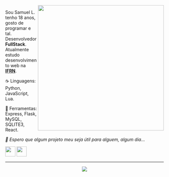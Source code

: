 <img src="https://raw.githubusercontent.com/MicaelliMedeiros/micaellimedeiros/master/image/computer-illustration.png" min-width="400px" max-width="400px" width="400px" align="right">

<p align="left"> 
  Sou Samuel L. tenho 18 anos, gosto de programar e tal. Desenvolvedor <strong>FullStack</strong>.<br>
  Atualmente estudo desenvolvimento web na <a href= "https://portal.ifrn.edu.br/"><strong>IFRN</strong></a>.
</p>

<p align="left">
  ☕ Linguagens: Python, JavaScript, Lua.
</p>

<p align="left">
  💼 Ferramentas: Express, Flask, MySQL, SQLITE3, React.
</p>

<p align="left">
  <i>
    💌 Espero que algum projeto meu seja útil para alguem, algum dia...
  </i>
</p>

<p align="left">

  <a href="https://discordapp.com/users/582969289091317761" alt="Discord">
  <img width=32 src="https://logodownload.org/wp-content/uploads/2017/11/discord-logo-7-1.png" /></a>
  
  <a href="https://www.instagram.com/liiccas/saved/" alt="Instagram">
  <img width = 32 src="https://upload.wikimedia.org/wikipedia/commons/thumb/a/a5/Instagram_icon.png/2048px-Instagram_icon.png"/></a>
</p>
<hr>
<div align="center">
  <img align = "center" src = "https://i.ibb.co/yNC2KT8/download.png">
</div>
